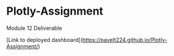 # Plotly-Assignment
Module 12 Deliverable

[Link to deployed dashboard[(https://pavelt224.github.io/Plotly-Assignment/)